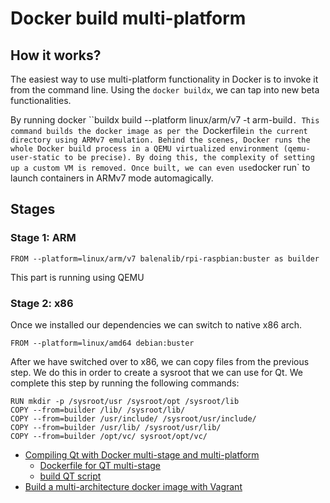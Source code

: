 # Docker build multi-platform

## How it works?

The easiest way to use multi-platform functionality in Docker is to invoke it from the command line.
Using the `docker buildx`, we can tap into new beta functionalities.

By running docker ``buildx build --platform linux/arm/v7 -t arm-build`. This command builds the docker image as per the `Dockerfile` in the current directory using ARMv7 emulation. Behind the scenes, Docker runs the whole Docker build process in a QEMU virtualized environment (qemu-user-static to be precise). By doing this, the complexity of setting up a custom VM is removed. Once built, we can even use `docker run` to launch containers in ARMv7 mode automagically.

## Stages

### Stage 1: ARM

```
FROM --platform=linux/arm/v7 balenalib/rpi-raspbian:buster as builder
```

This part is running using QEMU

### Stage 2: x86

Once we installed our dependencies we can switch to native x86 arch.

```
FROM --platform=linux/amd64 debian:buster
```

After we have switched over to x86, we can copy files from the previous step. We do this in order to create a sysroot that we can use for Qt. We complete this step by running the following commands:

```
RUN mkdir -p /sysroot/usr /sysroot/opt /sysroot/lib
COPY --from=builder /lib/ /sysroot/lib/
COPY --from=builder /usr/include/ /sysroot/usr/include/
COPY --from=builder /usr/lib/ /sysroot/usr/lib/
COPY --from=builder /opt/vc/ sysroot/opt/vc/
```

* [Compiling Qt with Docker multi-stage and multi-platform](https://www.docker.com/blog/compiling-qt-with-docker-multi-stage-and-multi-platform/)
  * [Dockerfile for QT multi-stage](https://github.com/Screenly/screenly-ose/blob/master/webview/Dockerfile)
  * [build QT script](https://github.com/Screenly/screenly-ose/blob/master/webview/build_qt5.sh)
* [Build a multi-architecture docker image with Vagrant](https://daniel-dc.medium.com/build-a-multi-arch-docker-image-with-vagrant-d903355dace5)


